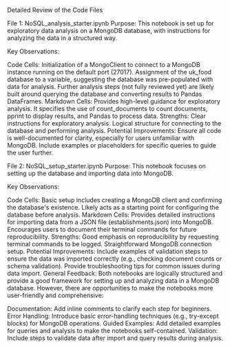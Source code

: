 Detailed Review of the Code Files

File 1: NoSQL_analysis_starter.ipynb
Purpose: This notebook is set up for exploratory data analysis on a MongoDB database, with instructions for analyzing the data in a structured way.

Key Observations:

Code Cells:
Initialization of a MongoClient to connect to a MongoDB instance running on the default port (27017).
Assignment of the uk_food database to a variable, suggesting the database was pre-populated with data for analysis.
Further analysis steps (not fully reviewed yet) are likely built around querying the database and converting results to Pandas DataFrames.
Markdown Cells: Provides high-level guidance for exploratory analysis. It specifies the use of count_documents to count documents, pprint to display results, and Pandas to process data.
Strengths: Clear instructions for exploratory analysis.
Logical structure for connecting to the database and performing analysis.
Potential Improvements: Ensure all code is well-documented for clarity, especially for users unfamiliar with MongoDB.
Include examples or placeholders for specific queries to guide the user further.


File 2: NoSQL_setup_starter.ipynb
Purpose: This notebook focuses on setting up the database and importing data into MongoDB.

Key Observations:

Code Cells: Basic setup includes creating a MongoDB client and confirming the database's existence.
Likely acts as a starting point for configuring the database before analysis.
Markdown Cells: Provides detailed instructions for importing data from a JSON file (establishments.json) into MongoDB.
Encourages users to document their terminal commands for future reproducibility.
Strengths: Good emphasis on reproducibility by requesting terminal commands to be logged.
Straightforward MongoDB connection setup.
Potential Improvements: Include examples of validation steps to ensure the data was imported correctly (e.g., checking document counts or schema validation).
Provide troubleshooting tips for common issues during data import.
General Feedback: Both notebooks are logically structured and provide a good framework for setting up and analyzing data in a MongoDB database. However, there are opportunities to make the notebooks more user-friendly and comprehensive:

Documentation: Add inline comments to clarify each step for beginners.
Error Handling: Introduce basic error-handling techniques (e.g., try-except blocks) for MongoDB operations.
Guided Examples: Add detailed examples for queries and analysis to make the notebooks self-contained.
Validation: Include steps to validate data after import and query results during analysis.
